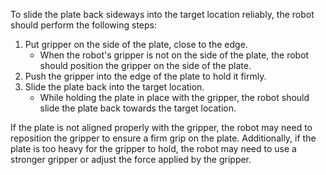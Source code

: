 To slide the plate back sideways into the target location reliably, the robot should perform the following steps:

1. Put gripper on the side of the plate, close to the edge. 
    - When the robot's gripper is not on the side of the plate, the robot should position the gripper on the side of the plate.
2. Push the gripper into the edge of the plate to hold it firmly.
3. Slide the plate back into the target location.
    - While holding the plate in place with the gripper, the robot should slide the plate back towards the target location. 

If the plate is not aligned properly with the gripper, the robot may need to reposition the gripper to ensure a firm grip on the plate. Additionally, if the plate is too heavy for the gripper to hold, the robot may need to use a stronger gripper or adjust the force applied by the gripper.